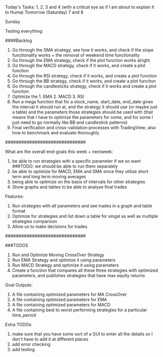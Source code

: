 
Today's Tasks:
1, 2, 3 and 4
(with a critical eye as if I am about to explain it to Huma)
Tomorrow (Saturday)
7 and 8

Sunday

Testing everything 

####Backlog
1. Go through the SMA strategy, see how it works, and check if the slope functionality works + the removal of weekend time functionality
2. Go through the EMA strategy, check if the plot function works alright
3. Go through the MACD strategy, check if it works, and create a plot function
4. Go through the RSI strategy, check if it works, and create a plot function
5. Go through the BB strategy, check if it works, and create a plot funciton
6. Go through the candlesticks strategy, check if it works and create a plot function
7. Optimize the 1. EMA 2. MACD 3. RSI
8. Run a mega function that for a stock_name, start_date, end_date gives the interval it should run at, and the strategy it should use (or maybe just a table) and the parameters those strategies should be used with (that means that I have to optimize the parameters for some, and for some I just need to go normally like BB and candlestick patterns)
9. Final verification and cross-validation processes with TradingView; also how to benchmark and evaluate thoroughly

##############################

What are the overall end-goals this week + nextweek:
1. be able to run strategies with a specific parameter if we so want
###TODO: we should be able to run them separately
2. be able to optimize for MACD, EMA and SMA since they utilize short term and long term moving averages 
3. being able to optimize on the basis of intervals for other strategies
4. Show graphs and tables to be able to analyse final trades 

Features:
1. Run strategies with all parameters and see trades in a graph and table format
2. Optimize for strategies and list down a table for singal as well as multiple strategies comparison
3. Allow us to make decisions for trades 


##############################

###TODOS

1. Run and Optimize Moving CrossOver Strategy
2. Run EMA Strategy and optimize it using parameters
3. Run MACD Strategy and optimize it using parameters
4. Create a function that compares all these three strategies with optimized parameters, and publishes strategies that have max equity returns 

Goal Outputs:

1. A file containing optimized parameters for MA CrossOver
2. A file containing optimized parameters for EMA
3. A file containing optimized parameters for MACD 
4. A file containing best to worst performing strategies for a particular time_period



Extra TODOs:
1. make sure that you have some sort of a GUI to enter all the details so I don't have to add it at different places
2. add error checking
3. add testing 